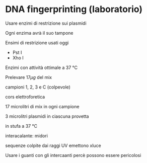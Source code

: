 # DNA fingerprinting (laboratorio)

Usare enzimi di restrizione sui plasmidi

Ogni enzima avrà il suo tampone

Ensimi di restrizione usati oggi

- Pst I
- Xho I

Enzimi con attività ottimale a 37 °C

Prelevare $17\mu g$ del mix

campioni 
1, 2, 3   e C (colpevole)

cors elettroforetica

17 microlitri di mix in ogni campione

3 microlitri plasmidi  in ciascuna provetta

in stufa a 37 °C


interacalante: midori


sequenze colpite dai raggi UV emettono  xluce


Usare i guanti con gli intercaanti percè possono essere pericolosi
<!--stackedit_data:
eyJoaXN0b3J5IjpbLTY1Mjk1MTQ3OSw4ODc3ODcwMDAsLTE0MT
U5MjM2MDcsNzA5MTQyMzk2XX0=
-->